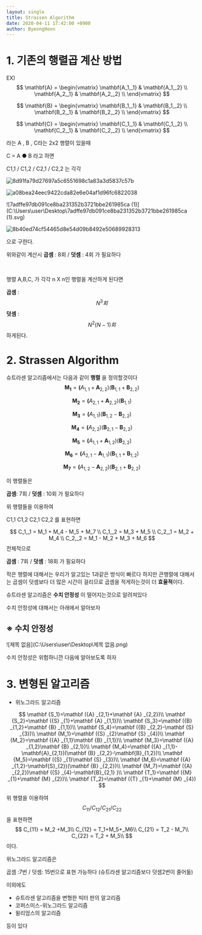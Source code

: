 ```yaml
---
layout: single
title: Strassen Algorithm
date: 2020-04-11 17:42:00 +0900
author: ByeongHeon
---
```


# 1. 기존의 행렬곱 계산 방법

EX)
$$
\mathbf{A} = \begin{vmatrix}
\mathbf{A_1,_1} & \mathbf{A_1,_2} \\
\mathbf{A_2,_1} & \mathbf{A_2,_2} \\
\end{vmatrix}
$$

$$
\mathbf{B} = \begin{vmatrix}
\mathbf{B_1,_1} & \mathbf{B_1,_2} \\
\mathbf{B_2,_1} & \mathbf{B_2,_2} \\
\end{vmatrix}
$$

$$
\mathbf{C} = \begin{vmatrix}
\mathbf{C_1,_1} & \mathbf{C_1,_2} \\
\mathbf{C_2,_1} & \mathbf{C_2,_2} \\
\end{vmatrix}
$$



라는 A , B , C라는 2x2 행렬이 있을때

C = A ● B 라고 하면 

C1,1 / C1,2 / C2,1 / C2,2 는 각각

![8d91fa79d27697a5c6551698c1a83a3d5837c57b](C:\Users\user\Desktop\8d91fa79d27697a5c6551698c1a83a3d5837c57b.svg)

![a08bea24eec9422cda82e6e04af1d96fc6822038](C:\Users\user\Desktop\a08bea24eec9422cda82e6e04af1d96fc6822038.svg)

![7adffe97db091ce8ba231352b3721bbe261985ca (1)](C:\Users\user\Desktop\7adffe97db091ce8ba231352b3721bbe261985ca (1).svg)

![8b40ed74cf54465d8e54d09b8492e50689928313](C:\Users\user\Desktop\8b40ed74cf54465d8e54d09b8492e50689928313.svg)

으로 구한다.

위와같이 계산시 **곱셈** : 8회 / **덧셈** : 4회 가 필요하다

​    

행렬 A,B,C, 가 각각 n X n인 행렬을 계산하게 된다면 

**곱셈** :
$$
N^3 회
$$
**덧셈** : 
$$
N^2(N-1) 회
$$
하게된다.



# 2. Strassen Algorithm

슈트라센 알고리즘에서는 다음과 같이 **행렬** 을 정의할것이다
$$
\mathbf {M_1}=\mathbf ({A} _{1,1}+\mathbf {A} _{2,2})(\mathbf {B} _{1,1}+\mathbf {B} _{2,2})
$$

$$
\mathbf {M_2}=\mathbf ({A} _{2,1}+\mathbf {A} _{2,2})(\mathbf {B} _{1,1})
$$

$$
\mathbf {M_3}=\mathbf ({A} _{1,1})(\mathbf {B} _{1,2}-\mathbf {B} _{2,2})
$$

$$
\mathbf {M_4}=\mathbf ({A} _{2,2})(\mathbf {B} _{2,1}-\mathbf {B} _{2,2})
$$

$$
\mathbf {M_5}=\mathbf ({A} _{1,1}+\mathbf {A} _{1,2})(\mathbf {B} _{2,2})
$$

$$
\mathbf {M_6}= \mathbf ({A} _{2,1}- \mathbf {A} _{1,1})(\mathbf {B} _{1,1}+\mathbf {B} _{1,2})
$$

$$
\mathbf {M_7}=\mathbf ({A} _{1,2}-\mathbf {A} _{2,2})(\mathbf {B} _{2,1}+\mathbf {B} _{2,2})
$$

이 행렬들은

**곱셈**: 7회 / **덧셈** : 10회 가 필요하다



위 행렬들을 이용하여

C1,1 C1,2 C2,1 C2,2 를 표현하면

 
$$
C_1,_1 = M_1 + M_4 - M_5 + M_7 \\
C_1,_2 = M_3 + M_5 \\
C_2,_1 = M_2 + M_4 \\
C_2,_2 = M_1 - M_2 + M_3 + M_6 
$$
전체적으로

**곱셈** : 7회 / **덧셈** : 18회 가 필요하다



작은 행렬에 대해서는 우리가 알고있는 1과같은 방식이 빠르다 하지만 큰행렬에 대해서는 곱셈이 덧셈보다  더 많은 시간이 걸리므로 곱셈을 적게하는것이 더 **효율적**이다.

슈트라센 알고리즘은 **수치 안정성** 이 떨어지는것으로 알려져있다  

수치 안정성에 대해서는 아래에서 알아보자



## ※ 수치 안정성



![제목 없음](C:\Users\user\Desktop\제목 없음.png)

수치 안정성은 위험하니깐 다음에 알아보도록 하자





# 3. 변형된 알고리즘

- 위노그라드 알고리즘

$$
\mathbf {S_1}=\mathbf ({A} _{2,1}+\mathbf {A} _{2,2})\\
\mathbf {S_2}=\mathbf ({S} _{1}+\mathbf {A} _{1,1})\\
\mathbf {S_3}=\mathbf ({B} _{1,2}+\mathbf {B} _{1,1})\\
\mathbf {S_4}=\mathbf ({B} _{2,2}-\mathbf {S} _{3})\\
\mathbf {M_1}=\mathbf ({S} _{2}\mathbf {S} _{4})\\
\mathbf {M_2}=\mathbf ({A} _{1,1}\mathbf {B} _{1,1})\\
\mathbf {M_3}=\mathbf ({A} _{1,2}\mathbf {B} _{2,1})\\
\mathbf {M_4}=\mathbf ({A} _{1,1}-\mathbf{A}_{2,1})(\mathbf {B} _{2,2}-\mathbf{B}_{1,2})\\
\mathbf {M_5}=\mathbf ({S} _{1}\mathbf {S} _{3})\\
\mathbf {M_6}=\mathbf ({A} _{1,2}-\mathbf{S}_{2})(\mathbf {B} _{2,2})\\
\mathbf {M_7}=\mathbf ({A} _{2,2})\mathbf ({S} _{4}-\mathbf{B}_{2,1} )\\
\mathbf {T_1}=\mathbf ({M} _{1}+\mathbf {M} _{2})\\
\mathbf {T_2}=\mathbf ({T} _{1}+\mathbf {M} _{4})
$$

위 행렬을 이용하여
$$
C_{11} / C_{12}/C_{21}/C_{22}
$$
을 표현하면
$$
C_{11} = M_2 +M_3\\
C_{12} = T_1+M_5+_M6\\
C_{21} = T_2 - M_7\\
C_{22} = T_2 + M_5\\
$$
이다.

위노그라드 알고리즘은 

곱셈 :7번 / 덧셈: 15번으로 표현 가능하다 (슈트라센 알고리즘보다 덧셈2번이 줄어듦)



이외에도

- 슈트라센 알고리즘을 변형한 빅터 판의 알고리즘
- 코퍼스미스-위노그라드 알고리즘
- 윌리엄스의 알고리즘

등이 있다